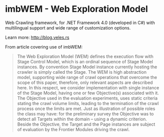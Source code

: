 # imbWEM - Web Exploration Model

Web Crawling framework, for .NET Framework 4.0 (developed in C#) with multilingual support and wide range of customization options.


Learn more: 
http://blog.veles.rs

From article covering use of imbWEM:

> The Web Exploration Model (WEM) defines the execution flow with Stage Control Model, which is an ordinal sequence of Stage Model instances. By convention Stage Model instance currently hosting the crawler is simply called the Stage. The WEM is high abstraction model, supporting wide range of crawl operations that overcome the scope of this paper, therefore, only relevant aspects are described here. In this respect, we consider implementation with single instance of the Stage Model, having one or few Objective(s) associated with it. The Objective used in the evaluation experiments, uses static criteria stating the crawl volume limits, leading to the termination of the crawl process once the limits are met. Just as illustration of possible roles the class may have: for the preliminary survey the Objective was to detect all Targets within the domain – using a dynamic criterion. Beside the Objective, the Target and the Page instances are subject of evaluation by the Frontier Modules driving the crawl.
